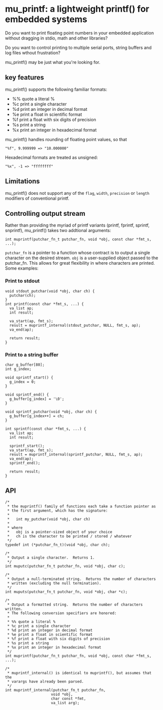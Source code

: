 # mu_printf: a lightweight printf() for embedded systems

Do you want to print floating point numbers in your embedded application
without dragging in stdio, math and other libraries?

Do you want to control printing to multiple serial ports, string buffers and log
files wthout frustration?

mu_printf() may be just what you're looking for.

## key features

mu_printf() supports the following familiar formats:

* %% quote a literal %
* %c print a single character
* %d print an integer in decimal format
* %e print a float in scientific format
* %f print a float with six digits of precision
* %s print a string
* %x print an integer in hexadecimal format

mu_printf() handles rounding of floating point values, so that

    "%f", 9.999999 => "10.000000"

Hexadecimal formats are treated as unsigned:

    "%x", -1 => "ffffffff"

## Limitations

mu_printf() does not support any of the `flag`, `width`, `precision` or `length`
modifiers of conventional printf.

## Controlling output stream

Rather than providing the myriad of printf variants (printf, fprintf, sprintf,
snprintf), mu_printf() takes two addtional arguments:

    int muprintf(putchar_fn_t putchar_fn, void *obj, const char *fmt_s, ...);

`putchar_fn` is a pointer to a function whose contract is to output a single
character on the desired stream.  `obj` is a user-supplied object passed to
the putchar_fn.  This allows for great flexibility in where characters are
printed.  Some examples:

### Print to stdout

    void stdout_putchar(void *obj, char ch) {
      putchar(ch);
    }
    int printf(const char *fmt_s, ...) {
      va_list ap;
      int result;

      va_start(ap, fmt_s);
      result = muprintf_internal(stdout_putchar, NULL, fmt_s, ap);
      va_end(ap);

      return result;
    }

### Print to a string buffer

    char g_buffer[80];
    int g_index;

    void sprintf_start() {
      g_index = 0;
    }

    void sprintf_end() {
      g_buffer[g_index] = '\0';
    }
      
    void sprintf_putchar(void *obj, char ch) {
      g_buffer[g_index++] = ch;
    }

    int sprintf(const char *fmt_s, ...) {
      va_list ap;
      int result;

      sprintf_start();
      va_start(ap, fmt_s);
      result = muprintf_internal(sprintf_putchar, NULL, fmt_s, ap);
      va_end(ap);
      sprintf_end();
      
      return result;
    }

 ## API

    /*
     * the muprintf() family of functions each take a function pointer as
     * the first argument, which has the signature:
     *
     *   int my_putchar(void *obj, char ch)
     *
     * where
     *   obj is a pointer-sized object of your choice
     *   ch is the character to be printed / stored / whatever
     */
    typedef int (*putchar_fn_t)(void *obj, char ch);

    /*
     * Output a single character.  Returns 1.
     */
    int muputc(putchar_fn_t putchar_fn, void *obj, char c);

    /*
     * Output a null-terminated string.  Returns the number of characters
     * written (excluding the null termination).
     */
    int muputs(putchar_fn_t putchar_fn, void *obj, char *c);

    /*
     * Output a formatted string.  Returns the number of characters written.
     * The following conversion specifiers are honored:
     *
     * %% quote a literal %
     * %c print a single character
     * %d print an integer in decimal format
     * %e print a float in scientific format
     * %f print a float with six digits of precision
     * %s print a string
     * %x print an integer in hexadecimal format
     */
    int muprintf(putchar_fn_t putchar_fn, void *obj, const char *fmt_s, ...);

    /*
     * muprintf_internal() is identical to muprintf(), but assumes that the
     * varargs have already been parsed.
     */
    int muprintf_internal(putchar_fn_t putchar_fn,
                         void *obj,
                         char const *fmt,
                         va_list arg);


